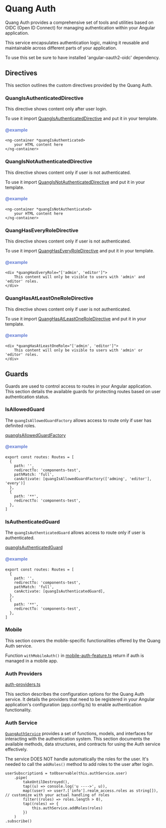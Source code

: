 # Quang Auth

Quang Auth provides a comprehensive set of tools and utilities based on OIDC (Open ID Connect) for managing
authentication within your Angular application.

This service encapsulates authentication logic, making it reusable and maintainable across different parts of your
application.

To use this set be sure to have installed 'angular-oauth2-oidc' dependency.

## Directives

This section outlines the custom directives provided by the Quang Auth.

### QuangIsAuthenticatedDirective

This directive shows content only after user login.

To use it import [QuangIsAuthenticatedDirective](./directives/is-authenticated.directive.ts) and put it in your
template.

<h4 style="color:#657ED4">@example</h4>

```
<ng-container *quangIsAuthenticated>
    your HTML content here
</ng-container>
```

### QuangIsNotAuthenticatedDirective

This directive shows content only if user is not authenticated.

To use it import [QuangIsNotAuthenticatedDirective](./directives/is-not-authenticated.directive.ts) and put it in your
template.

<h4 style="color:#657ED4">@example</h4>

```
<ng-container *quangIsNotAuthenticated>
    your HTML content here
</ng-container>
```

### QuangHasEveryRoleDirective

This directive shows content only if user is not authenticated.

To use it import [QuangHasEveryRoleDirective](./directives/has-every-role.directive.ts) and put it in your template.

<h4 style="color:#657ED4">@example</h4>

```
<div *quangHasEveryRole="['admin', 'editor']">
    This content will only be visible to users with 'admin' and 'editor' roles.
</div>
```

### QuangHasAtLeastOneRoleDirective

This directive shows content only if user is not authenticated.

To use it import [QuangHasAtLeastOneRoleDirective](./directives/has-at-least-one-role.directive.ts) and put it in your
template.

<h4 style="color:#657ED4">@example</h4>

```
<div *quangHasAtLeastOneRole="['admin', 'editor']">
    This content will only be visible to users with 'admin' or 'editor' roles.
</div>
```

## Guards

Guards are used to control access to routes in your Angular application. This section details the available guards for
protecting routes based on user authentication status.

### IsAllowedGuard

The `quangIsAllowedGuardFactory` allows access to route only if user has definited roles.

[quangIsAllowedGuardFactory](./guards/is-allowed.guard.ts)

<h4 style="color:#657ED4">@example</h4>

```
export const routes: Routes = [
  {
    path: '',
    redirectTo: 'components-test',
    pathMatch: 'full',
    canActivate: [quangIsAllowedGuardFactory(['adming', 'editor'], 'every')]
  },
  {
    path: '**',
    redirectTo: 'components-test',
  },
]
```

### IsAuthenticatedGuard

The `quangIsAuthenticatedGuard` allows access to route only if user is authenticated.

[quangIsAuthenticatedGuard](./guards/is-authenticated.guard.ts)

<h4 style="color:#657ED4">@example</h4>

```
export const routes: Routes = [
  {
    path: '',
    redirectTo: 'components-test',
    pathMatch: 'full',
    canActivate: [quangIsAuthenticatedGuard],
  },
  {
    path: '**',
    redirectTo: 'components-test',
  },
]
```

### Mobile

This section covers the mobile-specific functionalities offered by the Quang Auth service.

Function `withMobileAuth()` in [mobile-auth-feature.ts](./mobile/mobile-auth-feature.ts) return if auth is managed in a
mobile app.

### Auth Providers

[auth-providers.ts](./auth-providers.ts)

This section describes the configuration options for the Quang Auth service. It details the providers that need to be
registered in your Angular application's configuration (app.config.ts) to enable authentication functionality.

### Auth Service

[`QuangAuthService`](./auth.service.ts) provides a set of functions, models, and interfaces for interacting with the
authentication system. This section documents the available methods, data structures, and contracts for using the Auth
service effectively.

The service DOES NOT handle automatically the roles for the user. It's needed to call the `addRoles()` method to add
roles to the user after login.

```
userSubscription$ = toObservable(this.authService.user)
    .pipe(
        takeUntilDestroyed(),
        tap((u) => console.log('u ---->', u)),
        map((user) => user?.['info'].realm_access.roles as string[]), // customize with your actual handling of roles
        filter((roles) => roles.length > 0),
        tap((roles) => {
            this.authService.addRoles(roles)
        })
    )
.subscribe()
```

